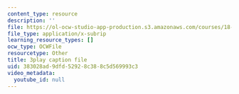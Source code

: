 ```yaml
---
content_type: resource
description: ''
file: https://ol-ocw-studio-app-production.s3.amazonaws.com/courses/18-06sc-linear-algebra-fall-2011/383028ad9dfd52928c388c5d569993c3_OZxzHcW663g.srt
file_type: application/x-subrip
learning_resource_types: []
ocw_type: OCWFile
resourcetype: Other
title: 3play caption file
uid: 383028ad-9dfd-5292-8c38-8c5d569993c3
video_metadata:
  youtube_id: null
---
```

